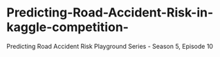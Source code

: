 # Predicting-Road-Accident-Risk-in-kaggle-competition-
Predicting Road Accident Risk Playground Series - Season 5, Episode 10
